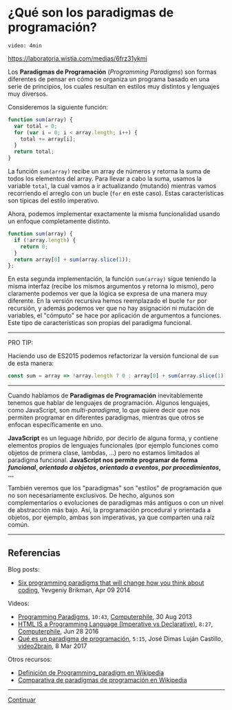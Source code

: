 # ¿Qué son los paradigmas de programación?

`video: 4min`

https://laboratoria.wistia.com/medias/6frz31ykmi

Los **Paradigmas de Programación** (_Programming Paradigms_) son formas
diferentes de pensar en cómo se organiza un programa basado en una serie de
principios, los cuales resultan en estilos muy distintos y lenguajes muy
diversos.

Consideremos la siguiente función:

```js
function sum(array) {
  var total = 0;
  for (var i = 0; i < array.length; i++) {
    total += array[i];
  }
  return total;
}
```

La función `sum(array)` recibe un array de números y retorna la suma de todos
los elementos del array. Para llevar a cabo la suma, usamos la variable `total`,
la cual vamos a ir actualizando (mutando) mientras vamos recorriendo el arreglo
con un bucle (`for` en este caso). Estas características son típicas del estilo
imperativo.

Ahora, podemos implementar exactamente la misma funcionalidad usando un enfoque
completamente distinto.

```js
function sum(array) {
  if (!array.length) {
    return 0;
  }
  return array[0] + sum(array.slice(1));
};
```

En esta segunda implementación, la función `sum(array)` sigue teniendo la misma
interfaz (recibe los mismos argumentos y retorna lo mismo), pero claramente
podemos ver que la lógica se expresa de una manera muy diferente. En la versión
recursiva hemos reemplazado el bucle `for` por recursión, y además podemos ver
que no hay asignación ni mutación de variables, el "cómputo" se hace por
aplicación de argumentos a funciones. Este tipo de características son propias
del paradigma funcional.

***

PRO TIP:

Haciendo uso de ES2015 podemos refactorizar la versión funcional de `sum` de
esta manera:

```js
const sum = array => !array.length ? 0 : array[0] + sum(array.slice(1));
```

***

Cuando hablamos de **Paradigmas de Programación** inevitablemente tenemos que
hablar de lenguajes de programación. Algunos lenguajes, como JavaScript, son
_multi-paradigma_, lo que quiere decir que nos permiten programar en diferentes
paradigmas, mientras que otros se enfocan específicamente en uno.

**JavaScript** es un leguage _híbrido_, por decirlo de alguna forma, y contiene
elementos propios de lenguajes funcionales (por ejemplo funciones como objetos
de primera clase, lambdas, ...) pero no estamos limitados al paradigma
funcional. **JavaScript nos permite programar de forma _funcional_, _orientado a
objetos_, _orientado a eventos_, _por procedimientos_, ...**

También veremos que los "paradigmas" son "estilos" de programación que no son
necesariamente exclusivos. De hecho, algunos son complementarios o evoluciones
de paradigmas más antiguos o con un nivel de abstracción más bajo. Así, la
programación procedural y orientada a objetos, por ejemplo, ambas son
imperativas, ya que comparten una raíz común.

***

## Referencias

Blog posts:

* [Six programming paradigms that will change how you think about coding](http://www.ybrikman.com/writing/2014/04/09/six-programming-paradigms-that-will/),
  Yevgeniy Brikman, Apr 09 2014

Videos:

* [Programming Paradigms](https://www.youtube.com/watch?v=sqV3pL5x8PI),
  `10:43`, [Computerphile](https://www.youtube.com/channel/UC9-y-6csu5WGm29I7JiwpnA),
  30 Aug 2013
* [HTML IS a Programming Language (Imperative vs Declarative)](https://www.youtube.com/watch?v=4A2mWqLUpzw),
  `8:27`, [Computerphile](https://www.youtube.com/channel/UC9-y-6csu5WGm29I7JiwpnA),
  Jun 28 2016
* [Qué es un paradigma de programación](https://www.video2brain.com/mx/tutorial/que-es-un-paradigma-de-programacion),
  `5:15`, José Dimas Luján Castillo, [video2brain](https://www.video2brain.com/),
  8 Mar 2017

Otros recursos:

* [Definición de Programming_paradigm en Wikipedia](https://en.wikipedia.org/wiki/Programming_paradigm)
* [Comparativa de paradigmas de programación en Wikipedia](https://en.wikipedia.org/wiki/Comparison_of_programming_paradigms)

***

[Continuar](02-history.md)
